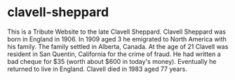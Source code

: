 # clavell-sheppard
This is a Tribute Website to the late Clavell Sheppard.
Clavell Sheppard was born in England in 1906.  In 1909 aged 3 he emigrated to North America with his family.  The family settled in Alberta, Canada.
At the age of 21 Clavell was resident in San Quentin, California for the crime of fraud.  He had written a bad cheque for $35 (worth about $600 in today's money).
Eventually he returned to live in England.  Clavell died in 1983 aged 77 years.
